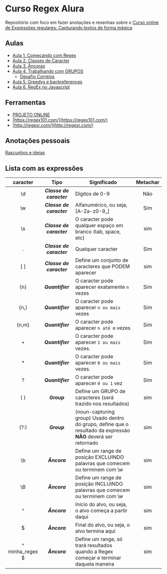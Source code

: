 # Curso Regex Alura

Repositório com foco em fazer anotações e resenhas sobre o [Curso online de Expressões regulares: Capturando textos de forma mágica](https://www.alura.com.br/curso-online-expressoes-regulares)

## Aulas
- [Aula 1. Começando com Regex](aulas/1/comecando-com-regex.md)
- [Aula 2. Classes de Caracter](aulas/2/classes-de-caracter.md)
- [Aula 3. Âncoras](aulas/3/ancoras.md)
- [Aula 4. Trabalhando com GRUPOS](aulas/4/grupos.md)
    - [Desafio Correios](aulas/4/desafio.md)
- [Aula 5. Greedys e backreferences](aulas/5/ganacioso-ou-preguicoso.md)
- [Aula 6. RegEx no Javascript](aulas/6/javascript.md)

## Ferramentas
- [PROJETO ONLINE](https://studentraul.github.io/regex/)
- [https://regex101.com/](https://regex101.com/)
- [http://regexr.com/](http://regexr.com/)

## Anotações pessoais
[Rascunhos e ideias](aulas/anotacoes.md)

## Lista com as expressões

| caracter          | Tipo                      | Significado                                                                               | Metachar  |
| :---:             | :---:                     | ---                                                                                       | :---:     | 
| \d                | _**Classe de caracter**_  | Dígitos de 0-9                                                                            | Não       |
| \w                | _**Classe de caracter**_  | Alfanumérico, ou seja, [A-Za-z0-9_]                                                       | Sim       |                     | Não       |
| \s                | _**Classe de caracter**_  | O caracter pode qualquer espaço em branco (tab, space, etc)                               | sim       |
| .                 | _**Classe de caracter**_  | Qualquer caracter                                                                         | Sim       |
| [ ]               | _**Classe de caracter**_  | Define um conjunto de caracteres que PODEM aparecer                                       | sim       |
| {n}               | _**Quantifier**_          | O caracter pode aparecer exatamente `n` vezes                                             | Sim       |
| {n,}              | _**Quantifier**_          | O caracter pode aparecer `n ou mais` vezes                                                | Sim       |
| {n,m}             | _**Quantifier**_          | O caracter pode aparecer `n até m` vezes                                                  | Sim       |
| +                 | _**Quantifier**_          | O caracter pode aparecer `1 ou mais` vezes.                                               | Sim       |
| *                 | _**Quantifier**_          | O caracter pode aparecer `0 ou mais` vezes.                                               | Sim       |
| ?                 | _**Quantifier**_          | O caracter pode aparecer `0 ou 1` vez                                                     | Sim       |
| ( )               | _**Group**_               | Define um GRUPO de caracteres (será trazido nos resultados)                               | sim       |
| (?:)              | _**Group**_               | (noun-capturing group) Usado dentro do grupo, define que o resultado da expressão **NÃO** deverá ser retornado   | sim       |
| \b                | _**Âncora**_              | Define um range de posição EXCLUINDO palavras que comecem ou terminem com \w              | sim       |
| \B                | _**Âncora**_              | Define um range de posição INCLUINDO palavras que comecem ou terminem com \w              | sim       |
| ^                 | _**Âncora**_              | Início do alvo, ou seja, o alvo começa a partir daqui                                     | sim       |
| $                 | _**Âncora**_              | Final do alvo, ou seja, o alvo termina aqui                                               | sim       |
| ^ minha\_regex $  | _**Âncora**_              | Define um range, só trará resultados quando a Regex começar e terminar daquela maneira    | sim       |



